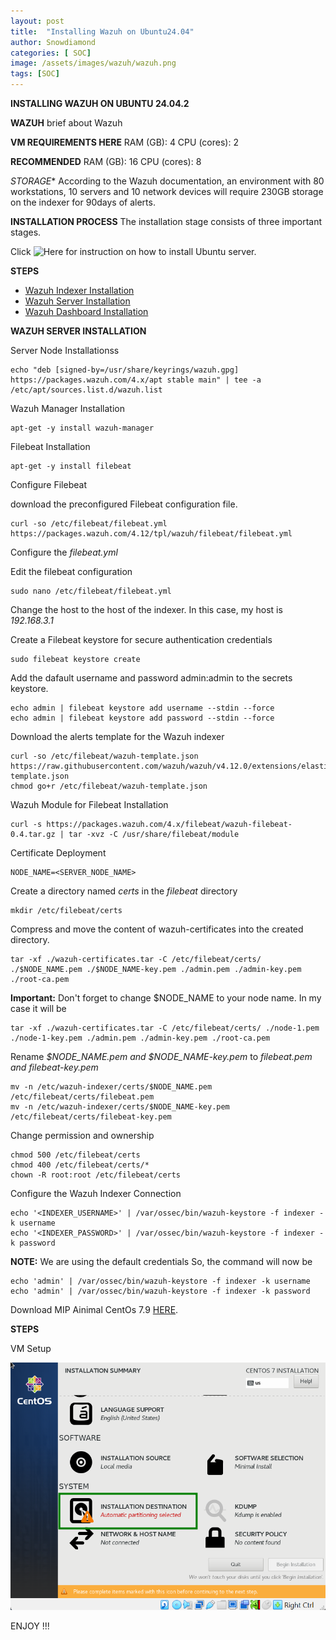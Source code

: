 ```yaml
---
layout: post
title:  "Installing Wazuh on Ubuntu24.04"
author: Snowdiamond
categories: [ SOC]
image: /assets/images/wazuh/wazuh.png
tags: [SOC]
---
```

**INSTALLING WAZUH ON UBUNTU 24.04.2**

**WAZUH**
brief about Wazuh

**VM REQUIREMENTS HERE**
RAM (GB): 4
CPU (cores): 2

**RECOMMENDED**
RAM (GB): 16
CPU (cores): 8

*STORAGE**
According to the Wazuh documentation, an environment with 80 workstations, 10 servers and 10 network devices will require 230GB storage on the indexer for 90days of alerts.

**INSTALLATION PROCESS**
The installation stage consists of three important stages.

Click ![Here]() for instruction on how to install Ubuntu server.

**STEPS** 
- [Wazuh Indexer Installation](https://cybernetsworks.github.io/installing-wazuh-indexer/)
- [Wazuh Server Installation](https://cybernetsworks.github.io/installing-wazuh-server/)
- [Wazuh Dashboard Installation](https://cybernetsworks.github.io/installing-wazuh-dashboard/)


**WAZUH SERVER INSTALLATION**

Server Node Installationss

```
echo "deb [signed-by=/usr/share/keyrings/wazuh.gpg] https://packages.wazuh.com/4.x/apt stable main" | tee -a /etc/apt/sources.list.d/wazuh.list
```

Wazuh Manager Installation
```
apt-get -y install wazuh-manager
```
Filebeat Installation

```
apt-get -y install filebeat
```

Configure Filebeat

download the preconfigured Filebeat configuration file.

```
curl -so /etc/filebeat/filebeat.yml https://packages.wazuh.com/4.12/tpl/wazuh/filebeat/filebeat.yml
```
Configure the *filebeat.yml*

Edit the filebeat configuration
```
sudo nano /etc/filebeat/filebeat.yml
```
Change the host to the host of the indexer. In this case, my host is *192.168.3.1*

Create a Filebeat keystore for secure authentication credentials

```
sudo filebeat keystore create
```
Add the dafault username and password admin:admin to the secrets keystore.

```
echo admin | filebeat keystore add username --stdin --force
echo admin | filebeat keystore add password --stdin --force
```

Download the alerts template for the Wazuh indexer

```
curl -so /etc/filebeat/wazuh-template.json https://raw.githubusercontent.com/wazuh/wazuh/v4.12.0/extensions/elasticsearch/7.x/wazuh-template.json
chmod go+r /etc/filebeat/wazuh-template.json
```

Wazuh Module for Filebeat Installation 

```
curl -s https://packages.wazuh.com/4.x/filebeat/wazuh-filebeat-0.4.tar.gz | tar -xvz -C /usr/share/filebeat/module
```

Certificate Deployment

```
NODE_NAME=<SERVER_NODE_NAME>
```
Create a directory named *certs* in the *filebeat* directory

```
mkdir /etc/filebeat/certs
```

Compress and move the content of wazuh-certificates into the created directory.

```
tar -xf ./wazuh-certificates.tar -C /etc/filebeat/certs/ ./$NODE_NAME.pem ./$NODE_NAME-key.pem ./admin.pem ./admin-key.pem ./root-ca.pem
```
**Important:** Don't forget to change $NODE_NAME to your node name. In my case it will be 

```
tar -xf ./wazuh-certificates.tar -C /etc/filebeat/certs/ ./node-1.pem ./node-1-key.pem ./admin.pem ./admin-key.pem ./root-ca.pem
```
Rename *$NODE_NAME.pem and $NODE_NAME-key.pem* to *filebeat.pem and filebeat-key.pem*

```
mv -n /etc/wazuh-indexer/certs/$NODE_NAME.pem /etc/filebeat/certs/filebeat.pem
mv -n /etc/wazuh-indexer/certs/$NODE_NAME-key.pem /etc/filebeat/certs/filebeat-key.pem
```

Change permission and ownership

```
chmod 500 /etc/filebeat/certs
chmod 400 /etc/filebeat/certs/*
chown -R root:root /etc/filebeat/certs
```

Configure the Wazuh Indexer Connection

```
echo '<INDEXER_USERNAME>' | /var/ossec/bin/wazuh-keystore -f indexer -k username
echo '<INDEXER_PASSWORD>' | /var/ossec/bin/wazuh-keystore -f indexer -k password
```
**NOTE:** We are using the default credentials
So, the command will now be

```
echo 'admin' | /var/ossec/bin/wazuh-keystore -f indexer -k username
echo 'admin' | /var/ossec/bin/wazuh-keystore -f indexer -k password
```

Download MIP Ainimal CentOs 7.9  [HERE](https://vault.centos.org/7.9.2009/isos/x86_64/).


**STEPS**

VM Setup




!["CentOS"](/assets/images/centos/centos-3.png)



ENJOY !!!